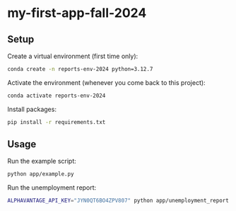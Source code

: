 # my-first-app-fall-2024

## Setup

Create a virtual environment (first time only):

```sh
conda create -n reports-env-2024 python=3.12.7
```

Activate the environment (whenever you come back to this project):

```sh
conda activate reports-env-2024
```

Install packages:

```sh
pip install -r requirements.txt
```

## Usage

Run the example script:

```sh
python app/example.py
```

Run the unemployment report:

```sh
ALPHAVANTAGE_API_KEY="JYN0QT6BO4ZPV807" python app/unemployment_report.py
```

